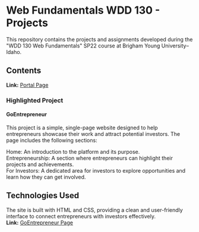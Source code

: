 # Web Fundamentals WDD 130 - Projects

This repository contains the projects and assignments developed during the  
"WDD 130 Web Fundamentals" SP22 course at Brigham Young University–Idaho.  


## Contents
**Link:** [Portal Page](https://almabenav.github.io/wdd130/index)

### Highlighted Project

#### GoEntrepreneur
This project is a simple, single-page website designed to help entrepreneurs showcase their work and attract potential investors. The page includes the following sections:  

Home: An introduction to the platform and its purpose.  
Entrepreneurship: A section where entrepreneurs can highlight their projects and achievements.  
For Investors: A dedicated area for investors to explore opportunities and learn how they can get involved.

## Technologies Used
The site is built with HTML and CSS, providing a clean and user-friendly interface to connect entrepreneurs with investors effectively.  
**Link:** [GoEntrepreneur Page](https://almabenav.github.io/wdd130/goentrepreneur/)
